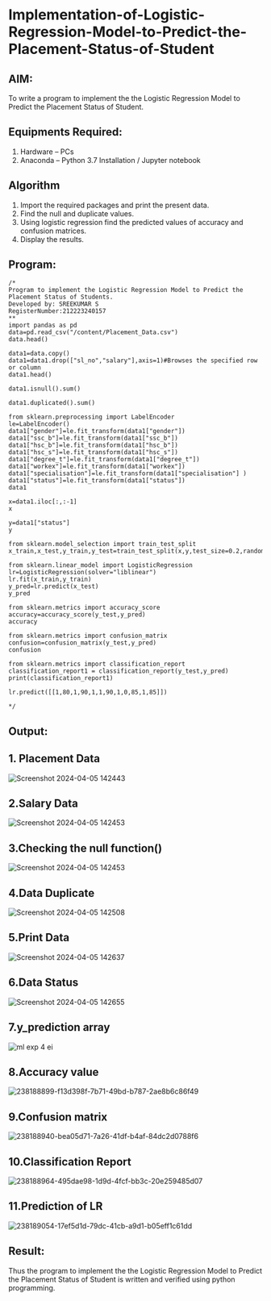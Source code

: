 # Implementation-of-Logistic-Regression-Model-to-Predict-the-Placement-Status-of-Student

## AIM:
To write a program to implement the the Logistic Regression Model to Predict the Placement Status of Student.

## Equipments Required:
1. Hardware – PCs
2. Anaconda – Python 3.7 Installation / Jupyter notebook

## Algorithm
1. Import the required packages and print the present data.
2. Find the null and duplicate values.
3. Using logistic regression find the predicted values of accuracy and confusion matrices.
4. Display the results.
## Program:
```
/*
Program to implement the Logistic Regression Model to Predict the Placement Status of Students.
Developed by: SREEKUMAR S
RegisterNumber:212223240157
**
import pandas as pd
data=pd.read_csv("/content/Placement_Data.csv")
data.head()

data1=data.copy()
data1=data1.drop(["sl_no","salary"],axis=1)#Browses the specified row or column
data1.head()

data1.isnull().sum()

data1.duplicated().sum()

from sklearn.preprocessing import LabelEncoder
le=LabelEncoder()
data1["gender"]=le.fit_transform(data1["gender"])
data1["ssc_b"]=le.fit_transform(data1["ssc_b"])
data1["hsc_b"]=le.fit_transform(data1["hsc_b"])
data1["hsc_s"]=le.fit_transform(data1["hsc_s"])
data1["degree_t"]=le.fit_transform(data1["degree_t"])
data1["workex"]=le.fit_transform(data1["workex"])
data1["specialisation"]=le.fit_transform(data1["specialisation"] )     
data1["status"]=le.fit_transform(data1["status"])       
data1 

x=data1.iloc[:,:-1]
x

y=data1["status"]
y

from sklearn.model_selection import train_test_split
x_train,x_test,y_train,y_test=train_test_split(x,y,test_size=0.2,random_state=0)

from sklearn.linear_model import LogisticRegression
lr=LogisticRegression(solver="liblinear")
lr.fit(x_train,y_train)
y_pred=lr.predict(x_test)
y_pred

from sklearn.metrics import accuracy_score
accuracy=accuracy_score(y_test,y_pred)
accuracy

from sklearn.metrics import confusion_matrix
confusion=confusion_matrix(y_test,y_pred)
confusion

from sklearn.metrics import classification_report
classification_report1 = classification_report(y_test,y_pred)
print(classification_report1)

lr.predict([[1,80,1,90,1,1,90,1,0,85,1,85]])

*/
```

## Output:
## 1. Placement Data
![Screenshot 2024-04-05 142443](https://github.com/guru14789/Implementation-of-Logistic-Regression-Model-to-Predict-the-Placement-Status-of-Student/assets/151705853/e24d3c17-1161-4cb0-84cb-7ea09e6e2093)

## 2.Salary Data
![Screenshot 2024-04-05 142453](https://github.com/guru14789/Implementation-of-Logistic-Regression-Model-to-Predict-the-Placement-Status-of-Student/assets/151705853/47d9f1f4-86af-45f0-b091-17f2193cdb36)

## 3.Checking the null function()
![Screenshot 2024-04-05 142453](https://github.com/guru14789/Implementation-of-Logistic-Regression-Model-to-Predict-the-Placement-Status-of-Student/assets/151705853/8310cdc7-cab2-4f6a-9d0d-c596c3547b5a)

## 4.Data Duplicate
![Screenshot 2024-04-05 142508](https://github.com/guru14789/Implementation-of-Logistic-Regression-Model-to-Predict-the-Placement-Status-of-Student/assets/151705853/201429d4-879f-4d72-ac43-94a17a609448)

## 5.Print Data
![Screenshot 2024-04-05 142637](https://github.com/guru14789/Implementation-of-Logistic-Regression-Model-to-Predict-the-Placement-Status-of-Student/assets/151705853/a3da5865-2072-4a19-8ce9-c9c7aafa2449)

## 6.Data Status
![Screenshot 2024-04-05 142655](https://github.com/guru14789/Implementation-of-Logistic-Regression-Model-to-Predict-the-Placement-Status-of-Student/assets/151705853/bbdc8b75-9a6a-4768-bdd2-4d820f4e34a9)

## 7.y_prediction array
![ml exp 4 ei](https://github.com/Rama-Lekshmi/Implementation-of-Logistic-Regression-Model-to-Predict-the-Placement-Status-of-Student/assets/118541549/6d21b45c-3716-42ea-bfd8-0e6d4bd96875)
## 8.Accuracy value
![238188899-f13d398f-7b71-49bd-b787-2ae8b6c86f49](https://github.com/guru14789/Implementation-of-Logistic-Regression-Model-to-Predict-the-Placement-Status-of-Student/assets/151705853/b6ac3f97-29ae-4ec0-afd2-730f1fa8848a)

## 9.Confusion matrix
![238188940-bea05d71-7a26-41df-b4af-84dc2d0788f6](https://github.com/guru14789/Implementation-of-Logistic-Regression-Model-to-Predict-the-Placement-Status-of-Student/assets/151705853/a60d6df0-24a2-4f5f-bb3a-fef2c0f2b0c8)

## 10.Classification Report
![238188964-495dae98-1d9d-4fcf-bb3c-20e259485d07](https://github.com/guru14789/Implementation-of-Logistic-Regression-Model-to-Predict-the-Placement-Status-of-Student/assets/151705853/6c35115e-de7c-4494-9220-be0f804bde18)


## 11.Prediction of LR
![238189054-17ef5d1d-79dc-41cb-a9d1-b05eff1c61dd](https://github.com/guru14789/Implementation-of-Logistic-Regression-Model-to-Predict-the-Placement-Status-of-Student/assets/151705853/d85e8348-aea6-49e9-b069-0bfbf6b9cd89)





## Result:
Thus the program to implement the the Logistic Regression Model to Predict the Placement Status of Student is written and verified using python programming.
